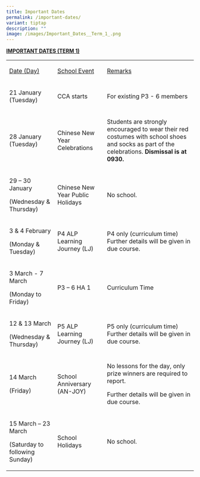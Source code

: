 ```yaml
---
title: Important Dates
permalink: /important-dates/
variant: tiptap
description: ""
image: /images/Important_Dates__Term_1_.png
---
```

<p><strong><u>IMPORTANT DATES (TERM 1)</u></strong>
</p>
<table style="minWidth: 75px">
<colgroup>
<col>
<col>
<col>
</colgroup>
<tbody>
<tr>
<td rowspan="1" colspan="1">
<p><u>Date (Day)</u>
</p>
</td>
<td rowspan="1" colspan="1">
<p><u>School Event</u>
</p>
</td>
<td rowspan="1" colspan="1">
<p><u>Remarks</u>
</p>
</td>
</tr>
<tr>
<td rowspan="1" colspan="1">
<p>21 January (Tuesday)</p>
</td>
<td rowspan="1" colspan="1">
<p>CCA starts</p>
</td>
<td rowspan="1" colspan="1">
<p>For existing P3 - 6 members</p>
</td>
</tr>
<tr>
<td rowspan="1" colspan="1">
<p>28 January (Tuesday)</p>
</td>
<td rowspan="1" colspan="1">
<p>Chinese New Year Celebrations</p>
</td>
<td rowspan="1" colspan="1">
<p>Students are strongly encouraged to wear their red costumes with school
shoes and socks as part of the celebrations. <strong>Dismissal is at 0930.</strong>
</p>
</td>
</tr>
<tr>
<td rowspan="1" colspan="1">
<p>29 – 30 January</p>
<p>(Wednesday &amp; Thursday)</p>
</td>
<td rowspan="1" colspan="1">
<p>Chinese New Year Public Holidays</p>
</td>
<td rowspan="1" colspan="1">
<p>No school.</p>
</td>
</tr>
<tr>
<td rowspan="1" colspan="1">
<p>3 &amp; 4 February</p>
<p>(Monday &amp; Tuesday)</p>
</td>
<td rowspan="1" colspan="1">
<p>P4 ALP Learning Journey (LJ)</p>
</td>
<td rowspan="1" colspan="1">
<p>P4 only (curriculum time) Further details will be given in due course.</p>
</td>
</tr>
<tr>
<td rowspan="1" colspan="1">
<p>3 March - 7 March</p>
<p>(Monday to Friday)</p>
</td>
<td rowspan="1" colspan="1">
<p>P3 – 6 HA 1</p>
</td>
<td rowspan="1" colspan="1">
<p>Curriculum Time</p>
</td>
</tr>
<tr>
<td rowspan="1" colspan="1">
<p>12 &amp; 13 March</p>
<p>(Wednesday &amp; Thursday)</p>
</td>
<td rowspan="1" colspan="1">
<p>P5 ALP Learning Journey (LJ)</p>
</td>
<td rowspan="1" colspan="1">
<p>P5 only (curriculum time) Further details will be given in due course.</p>
</td>
</tr>
<tr>
<td rowspan="1" colspan="1">
<p>14 March</p>
<p>(Friday)</p>
</td>
<td rowspan="1" colspan="1">
<p>School Anniversary (AN-JOY)</p>
</td>
<td rowspan="1" colspan="1">
<p>No lessons for the day, only prize winners are required to report.</p>
<p>Further details will be given in due course.</p>
</td>
</tr>
<tr>
<td rowspan="1" colspan="1">
<p>15 March – 23 March</p>
<p>(Saturday to following Sunday)</p>
</td>
<td rowspan="1" colspan="1">
<p>School Holidays</p>
</td>
<td rowspan="1" colspan="1">
<p>No school.</p>
</td>
</tr>
</tbody>
</table>
<p></p>